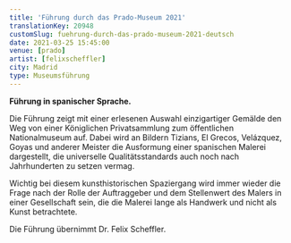 ```yaml
---
title: 'Führung durch das Prado-Museum 2021'
translationKey: 20948
customSlug: fuehrung-durch-das-prado-museum-2021-deutsch
date: 2021-03-25 15:45:00
venue: [prado]
artist: [felixscheffler]
city: Madrid
type: Museumsführung
---
```


<strong>Führung in spanischer Sprache.</strong>

Die Führung zeigt mit einer erlesenen Auswahl einzigartiger Gemälde den Weg von einer Königlichen Privatsammlung zum öffentlichen Nationalmuseum auf. Dabei wird an Bildern Tizians, El Grecos, Velázquez, Goyas und anderer Meister die Ausformung einer spanischen Malerei dargestellt, die universelle Qualitätsstandards auch noch nach Jahrhunderten zu setzen vermag.

Wichtig bei diesem kunsthistorischen Spaziergang wird immer wieder die Frage nach der Rolle der Auftraggeber und dem Stellenwert des Malers in einer Gesellschaft sein, die die Malerei lange als Handwerk und nicht als Kunst betrachtete.

Die Führung übernimmt Dr. Felix Scheffler.
